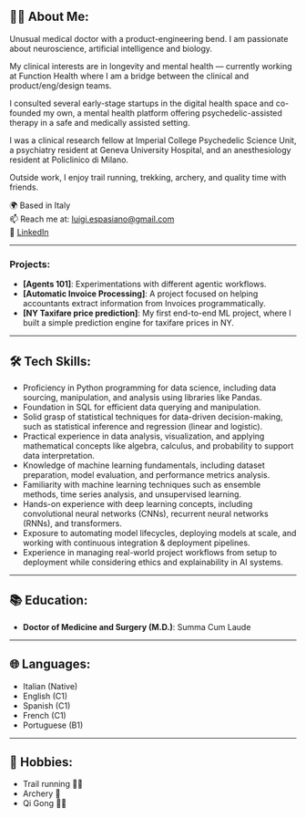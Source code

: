 ## 👨‍⚕️ About Me:

Unusual medical doctor with a product-engineering bend. I am passionate about neuroscience, artificial intelligence and biology. 

My clinical interests are in longevity and mental health — currently working at Function Health where I am a bridge between the clinical and product/eng/design teams. 

I consulted several early-stage startups in the digital health space and co-founded my own, a mental health platform offering psychedelic-assisted therapy in a safe and medically assisted setting. 

I was a clinical research fellow at Imperial College Psychedelic Science Unit, a psychiatry resident at Geneva University Hospital, and an anesthesiology resident at Policlinico di Milano. 

Outside work, I enjoy trail running, trekking, archery, and quality time with friends.

🌍 Based in Italy  
📫 Reach me at: [luigi.espasiano@gmail.com](mailto:luigi.espasiano@gmail.com)  
💼 [LinkedIn](https://www.linkedin.com/in/luigiespasiano) 

---
### Projects:
- **[Agents 101]**: Experimentations with different agentic workflows.
- **[Automatic Invoice Processing]**: A project focused on helping accountants extract information from Invoices programmatically. 
- **[NY Taxifare price prediction]**: My first end-to-end ML project, where I built a simple prediction engine for taxifare prices in NY.

---

## 🛠️ Tech Skills:

- Proficiency in Python programming for data science, including data sourcing, manipulation, and analysis using libraries like Pandas.
- Foundation in SQL for efficient data querying and manipulation.
- Solid grasp of statistical techniques for data-driven decision-making, such as statistical inference and regression (linear and logistic).
- Practical experience in data analysis, visualization, and applying mathematical concepts like algebra, calculus, and probability to support data interpretation.
- Knowledge of machine learning fundamentals, including dataset preparation, model evaluation, and performance metrics analysis.
- Familiarity with machine learning techniques such as ensemble methods, time series analysis, and unsupervised learning.
- Hands-on experience with deep learning concepts, including convolutional neural networks (CNNs), recurrent neural networks (RNNs), and transformers.
- Exposure to automating model lifecycles, deploying models at scale, and working with continuous integration & deployment pipelines.
- Experience in managing real-world project workflows from setup to deployment while considering ethics and explainability in AI systems.

---

## 📚 Education:

- **Doctor of Medicine and Surgery (M.D.)**: Summa Cum Laude  

---

## 🌐 Languages:

- Italian (Native)
- English (C1)
- Spanish (C1)
- French (C1)
- Portuguese (B1)

---

## 🎯 Hobbies:

- Trail running 🏃‍♂️
- Archery 🎯
- Qi Gong 🧘‍♂️
